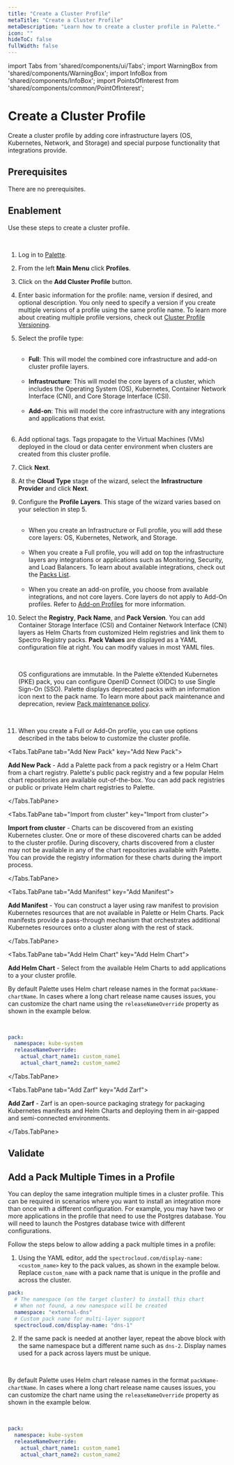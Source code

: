 ```yaml
---
title: "Create a Cluster Profile"
metaTitle: "Create a Cluster Profile"
metaDescription: "Learn how to create a cluster profile in Palette."
icon: ""
hideToC: false
fullWidth: false
---
```


import Tabs from 'shared/components/ui/Tabs';
import WarningBox from 'shared/components/WarningBox';
import InfoBox from 'shared/components/InfoBox';
import PointsOfInterest from 'shared/components/common/PointOfInterest';

# Create a Cluster Profile


Create a cluster profile by adding core infrastructure layers (OS, Kubernetes, Network, and Storage) and special purpose functionality that integrations provide.

<!-- `video: /aws-full-profile.mp4` -->


## Prerequisites

There are no prerequisites.

## Enablement

Use these steps to create a cluster profile.

<br />

1. Log in to [Palette](https://console.spectrocloud.com/).


2. From the left **Main Menu** click **Profiles**.


3. Click on the **Add Cluster Profile** button. 


4. Enter basic information for the profile: name, version if desired, and optional description. You only need to specify a version if you create multiple versions of a profile using the same profile name. To learn more about creating multiple profile versions, check out [Cluster Profile Versioning](/profiles/cluster-profiles/cluster-profile-versioning).


5. Select the profile type:

	<br />

	- **Full**: This will model the combined core infrastructure and add-on cluster profile layers.

	<br />

	- **Infrastructure**: This will model the core layers of a cluster, which includes the Operating System (OS), Kubernetes, Container Network Interface (CNI), and Core Storage Interface (CSI).

	<br />

	-  **Add-on**: This will model the core infrastructure with any integrations and applications that exist. 

	<br />

6. Add optional tags. Tags propagate to the Virtual Machines (VMs) deployed in the cloud or data center environment when clusters are created from this cluster profile.


7. Click **Next**.



8. At the **Cloud Type** stage of the wizard, select the **Infrastructure Provider** and click **Next**.
  

9. Configure the **Profile Layers**. This stage of the wizard varies based on your selection in step 5. 

	<br />
	
	- When you create an Infrastructure or Full profile, you will add these core layers: OS, Kubernetes, Network, and Storage. 

	<br />

	- When you create a Full profile, you will add on top the infrastructure layers any integrations or applications such as Monitoring, Security, and Load Balancers. To learn about available integrations, check out the [Packs List](/integrations). 

	<br />

	- When you create an add-on profile, you choose from available integrations, and not core layers. Core layers do not apply to Add-On profiles. Refer to [Add-on Profiles](/profiles/add-on-profiles) for more information.



10. Select the **Registry**, **Pack Name**, and **Pack Version**. You can add Container Storage Interface (CSI) and Container Network Interface (CNI) layers as Helm Charts from customized Helm registries and link them to Spectro Registry packs. **Pack Values** are displayed as a YAML configuration file at right. You can modify values in most YAML files. 

	<br />

	<InfoBox>
	
	OS configurations are immutable. In the Palette eXtended Kubernetes (PKE) pack, you can configure OpenID Connect (OIDC) to use Single Sign-On (SSO). Palette displays deprecated packs with an information icon next to the pack name. To learn more about pack maintenance and deprecation, review [Pack maintenance policy](/integrations/maintenance-policy). 

	</InfoBox>  
	
<br />



11. When you create a Full or Add-On profile, you can use options described in the tabs below to customize the cluster profile.


  
<Tabs>

<Tabs.TabPane tab="Add New Pack" key="Add New Pack">

**Add New Pack** - Add a Palette pack from a pack registry or a Helm Chart from a chart registry. Palette's public pack registry and a few popular Helm chart repositories are available out-of-the-box. You can add pack registries or public or private Helm chart registries to Palette.

</Tabs.TabPane>



<Tabs.TabPane tab="Import from cluster" key="Import from cluster">

**Import from cluster** - Charts can be discovered from an existing Kubernetes cluster. One or more of these discovered charts can be added to the cluster profile. During discovery, charts discovered from a cluster may not be available in any of the chart repositories available with Palette. You can provide the registry information for these charts during the import process.

</Tabs.TabPane>



<Tabs.TabPane tab="Add Manifest" key="Add Manifest">

**Add Manifest** - You can construct a layer using raw manifest to provision Kubernetes resources that are not available in Palette or Helm Charts. Pack manifests provide a pass-through mechanism that orchestrates additional Kubernetes resources onto a cluster along with the rest of stack.

</Tabs.TabPane>



<Tabs.TabPane tab="Add Helm Chart" key="Add Helm Chart">

**Add Helm Chart** - Select from the available Helm Charts to add applications to a your cluster profile.

By default Palette uses Helm chart release names in the format `packName-chartName`. In cases where a long chart release name causes issues, you can customize the chart name using the `releaseNameOverride` property as shown in the example below.

<br />

```yaml hideClipboard
pack:
  namespace: kube-system
  releaseNameOverride:
    actual_chart_name1: custom_name1
    actual_chart_name2: custom_name2
```

</Tabs.TabPane>



<Tabs.TabPane tab="Add Zarf" key="Add Zarf">

**Add Zarf** - Zarf is an open-source packaging strategy for packaging Kubernetes manifests and Helm Charts and deploying them in air-gapped and semi-connected environments.

</Tabs.TabPane>

</Tabs>

    
## Validate


## Add a Pack Multiple Times in a Profile

You can deploy the same integration multiple times in a cluster profile. This can be required in scenarios where you want to install an integration more than once with a different configuration. For example, you may have two or more applications in the profile that need to use the Postgres database. You will need to launch the Postgres database twice with different configurations.

Follow the steps below to allow adding a pack multiple times in a profile:

1. Using the YAML editor, add the `spectrocloud.com/display-name: <custom_name>` key to the pack values, as shown in the example below. Replace `custom_name` with a pack name that is unique in the profile and across the cluster. 


```yaml hideClipboard
pack:
  # The namespace (on the target cluster) to install this chart
  # When not found, a new namespace will be created
  namespace: "external-dns"
  # Custom pack name for multi-layer support
  spectrocloud.com/display-name: "dns-1"
```
  
2. If the same pack is needed at another layer, repeat the above block with the same namespace but a different name such as `dns-2`. Display names used for a pack across layers must be unique.



<br />

<InfoBox>

By default Palette uses Helm chart release names in the format `packName-chartName`. In cases where a long chart release name causes issues, you can customize the chart name using the `releaseNameOverride` property as shown in the example below.

<br />
       
```yaml hideClipboard
pack:
  namespace: kube-system
  releaseNameOverride:
    actual_chart_name1: custom_name1
    actual_chart_name2: custom_name2
```

</InfoBox> 

<br />   

<br />

      
 




